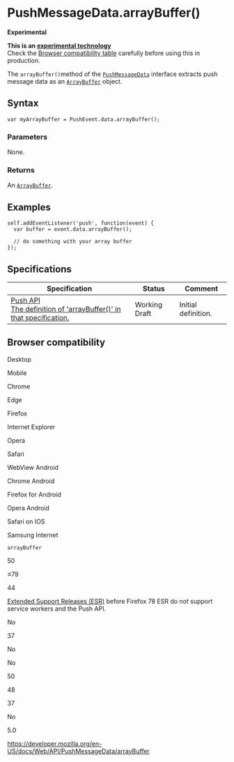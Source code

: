 PushMessageData.arrayBuffer()
=============================

**Experimental**

**This is an [experimental technology](https://developer.mozilla.org/en-US/docs/MDN/Guidelines/Conventions_definitions#experimental)**  
Check the [Browser compatibility table](#browser_compatibility) carefully before using this in production.

The `arrayBuffer()`method of the [`PushMessageData`](../pushmessagedata) interface extracts push message data as an [`ArrayBuffer`](https://developer.mozilla.org/en-US/docs/Web/JavaScript/Reference/Global_Objects/ArrayBuffer) object.

Syntax
------

    var myArrayBuffer = PushEvent.data.arrayBuffer();

### Parameters

None.

### Returns

An [`ArrayBuffer`](https://developer.mozilla.org/en-US/docs/Web/JavaScript/Reference/Global_Objects/ArrayBuffer).

Examples
--------

    self.addEventListener('push', function(event) {
      var buffer = event.data.arrayBuffer();

      // do something with your array buffer
    });

Specifications
--------------

<table><thead><tr class="header"><th>Specification</th><th>Status</th><th>Comment</th></tr></thead><tbody><tr class="odd"><td><a href="https://w3c.github.io/push-api/#dom-pushmessagedata-arraybuffer">Push API<br />
<span class="small">The definition of 'arrayBuffer()' in that specification.</span></a></td><td><span class="spec-wd">Working Draft</span></td><td>Initial definition.</td></tr></tbody></table>

Browser compatibility
---------------------

Desktop

Mobile

Chrome

Edge

Firefox

Internet Explorer

Opera

Safari

WebView Android

Chrome Android

Firefox for Android

Opera Android

Safari on IOS

Samsung Internet

`arrayBuffer`

50

≤79

44

[Extended Support Releases (ESR)](https://www.mozilla.org/en-US/firefox/organizations/) before Firefox 78 ESR do not support service workers and the Push API.

No

37

No

No

50

48

37

No

5.0

<a href="https://developer.mozilla.org/en-US/docs/Web/API/PushMessageData/arrayBuffer" class="_attribution-link">https://developer.mozilla.org/en-US/docs/Web/API/PushMessageData/arrayBuffer</a>
